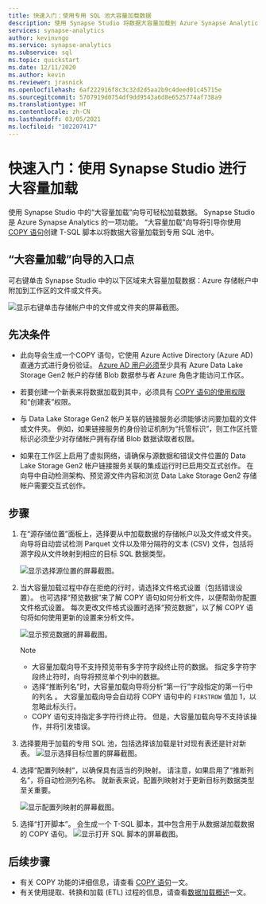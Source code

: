 ```yaml
---
title: 快速入门：使用专用 SQL 池大容量加载数据
description: 使用 Synapse Studio 将数据大容量加载到 Azure Synapse Analytics 中的专用 SQL 池中。
services: synapse-analytics
author: kevinvngo
ms.service: synapse-analytics
ms.subservice: sql
ms.topic: quickstart
ms.date: 12/11/2020
ms.author: kevin
ms.reviewer: jrasnick
ms.openlocfilehash: 6af222916f8c3c32d2d5aa2b9c4deed01c45715e
ms.sourcegitcommit: 5707919d0754df9dd9543a6d8e6525774af738a9
ms.translationtype: HT
ms.contentlocale: zh-CN
ms.lasthandoff: 03/05/2021
ms.locfileid: "102207417"
---
```

# <a name="quickstart-bulk-loading-with-synapse-studio"></a>快速入门：使用 Synapse Studio 进行大容量加载

使用 Synapse Studio 中的“大容量加载”向导可轻松加载数据。 Synapse Studio 是 Azure Synapse Analytics 的一项功能。 “大容量加载”向导将引导你使用 [COPY 语句](/sql/t-sql/statements/copy-into-transact-sql?view=azure-sqldw-latest&preserve-view=true)创建 T-SQL 脚本以将数据大容量加载到专用 SQL 池中。 

## <a name="entry-points-to-the-bulk-load-wizard"></a>“大容量加载”向导的入口点

可右键单击 Synapse Studio 中的以下区域来大容量加载数据：Azure 存储帐户中附加到工作区的文件或文件夹。

![显示右键单击存储帐户中的文件或文件夹的屏幕截图。](./sql/media/bulk-load/bulk-load-entry-point-0.png)

## <a name="prerequisites"></a>先决条件

- 此向导会生成一个COPY 语句，它使用 Azure Active Directory (Azure AD) 直通方式进行身份验证。 [Azure AD 用户必须](./sql-data-warehouse/quickstart-bulk-load-copy-tsql-examples.md#d-azure-active-directory-authentication)至少具有 Azure Data Lake Storage Gen2 帐户的存储 Blob 数据参与者 Azure 角色才能访问工作区。 

- 若要创建一个新表来将数据加载到其中，必须具有 [COPY 语句的使用权限](/sql/t-sql/statements/copy-into-transact-sql?view=azure-sqldw-latest&preserve-view=true#permissions)和“创建表”权限。

- 与 Data Lake Storage Gen2 帐户关联的链接服务必须能够访问要加载的文件或文件夹。 例如，如果链接服务的身份验证机制为“托管标识”，则工作区托管标识必须至少对存储帐户拥有存储 Blob 数据读取者权限。

- 如果在工作区上启用了虚拟网络，请确保与源数据和错误文件位置的 Data Lake Storage Gen2 帐户链接服务关联的集成运行时已启用交互式创作。 在向导中自动检测架构、预览源文件内容和浏览 Data Lake Storage Gen2 存储帐户需要交互式创作。

## <a name="steps"></a>步骤

1. 在“源存储位置”面板上，选择要从中加载数据的存储帐户以及文件或文件夹。 向导将自动尝试检测 Parquet 文件以及带分隔符的文本 (CSV) 文件，包括将源字段从文件映射到相应的目标 SQL 数据类型。 

   ![显示选择源位置的屏幕截图。](./sql/media/bulk-load/bulk-load-source-location.png)

2. 当大容量加载过程中存在拒绝的行时，请选择文件格式设置（包括错误设置）。 也可选择“预览数据”来了解 COPY 语句如何分析文件，以便帮助你配置文件格式设置。 每次更改文件格式设置时选择“预览数据”，以了解 COPY 语句将如何使用更新的设置来分析文件。

   ![显示预览数据的屏幕截图。](./sql/media/bulk-load/bulk-load-file-format-settings-preview-data.png) 

   > [!NOTE]  
   >
   > - 大容量加载向导不支持预览带有多字符字段终止符的数据。 指定多字符字段终止符时，向导将预览单个列中的数据。 
   > - 选择“推断列名”时，大容量加载向导将分析“第一行”字段指定的第一行中的列名 。 大容量加载向导会自动将 COPY 语句中的 `FIRSTROW` 值加 1，以忽略此标头行。 
   > - COPY 语句支持指定多字符行终止符。 但是，大容量加载向导不支持该操作，并将引发错误。

3. 选择要用于加载的专用 SQL 池，包括选择该加载是针对现有表还是针对新表。
   ![显示选择目标位置的屏幕截图。](./sql/media/bulk-load/bulk-load-target-location.png)
4. 选择“配置列映射”，以确保具有适当的列映射。 请注意，如果启用了“推断列名”，将自动检测列名称。 就新表来说，配置列映射对于更新目标列数据类型至关重要。

   ![显示配置列映射的屏幕截图。](./sql/media/bulk-load/bulk-load-target-location-column-mapping.png)
5. 选择“打开脚本”。 会生成一个 T-SQL 脚本，其中包含用于从数据湖加载数据的 COPY 语句。
   ![显示打开 SQL 脚本的屏幕截图。](./sql/media/bulk-load/bulk-load-target-final-script.png)

## <a name="next-steps"></a>后续步骤

- 有关 COPY 功能的详细信息，请查看 [COPY 语句](/sql/t-sql/statements/copy-into-transact-sql?view=azure-sqldw-latest&preserve-view=true#syntax)一文。
- 有关使用提取、转换和加载 (ETL) 过程的信息，请查看[数据加载概述](./sql-data-warehouse/design-elt-data-loading.md#what-is-elt)一文。
